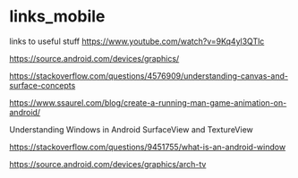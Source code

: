 # links_mobile
links to useful stuff
https://www.youtube.com/watch?v=9Kq4yl3QTlc


https://source.android.com/devices/graphics/


https://stackoverflow.com/questions/4576909/understanding-canvas-and-surface-concepts



https://www.ssaurel.com/blog/create-a-running-man-game-animation-on-android/


Understanding Windows in Android SurfaceView and TextureView

https://stackoverflow.com/questions/9451755/what-is-an-android-window

https://source.android.com/devices/graphics/arch-tv


